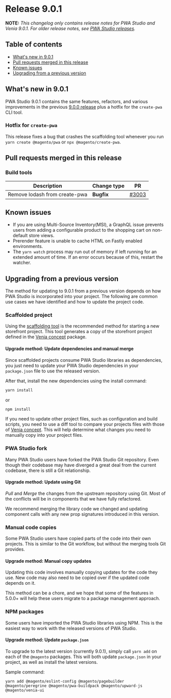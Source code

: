 # Release 9.0.1

**NOTE:**
_This changelog only contains release notes for PWA Studio and Venia 9.0.1._
_For older release notes, see [PWA Studio releases][]._

## Table of contents

-   [What's new in 9.0.1](#whats-new-in-901)
-   [Pull requests merged in this release](#pull-requests-merged-in-this-release)
-   [Known issues](#known-issues)
-   [Upgrading from a previous version](#upgrading-from-a-previous-version)

## What's new in 9.0.1

PWA Studio 9.0.1 contains the same features, refactors, and various improvements in the previous [9.0.0 release][] plus a hotfix for the `create-pwa` CLI tool.

[9.0.0 release]: https://github.com/magento/pwa-studio/releases/tag/v9.0.0

### Hotfix for `create-pwa`

This release fixes a bug that crashes the scaffolding tool whenever you run `yarn create @magento/pwa` or `npx @magento/create-pwa`.

## Pull requests merged in this release

### Build tools

| Description                   | Change type | PR        |
| ----------------------------- | ----------- | --------- |
| Remove lodash from create-pwa | **Bugfix**  | [#3003][] |

## Known issues

- If you are using Multi-Source Inventory(MSI), a GraphQL issue prevents users from adding a configurable product to the shopping cart on non-default store views.
- Prerender feature is unable to cache HTML on Fastly enabled environments.
- The `yarn watch` process may run out of memory if left running for an extended amount of time.
  If an error occurs because of this, restart the watcher.

## Upgrading from a previous version

The method for updating to 9.0.1 from a previous version depends on how PWA Studio is incorporated into your project.
The following are common use cases we have identified and how to update the project code.

### Scaffolded project

Using the [scaffolding tool][] is the recommended method for starting a new storefront project.
This tool generates a copy of the storefront project defined in the [Venia concept][] package.

#### Upgrade method: Update dependencies and manual merge

Since scaffolded projects consume PWA Studio libraries as dependencies, you just need to update your PWA Studio dependencies in your `package.json` file to use the released version.

After that, install the new dependencies using the install command:

```sh
yarn install
```

or

```sh
npm install
```

If you need to update other project files, such as configuration and build scripts,
you need to use a diff tool to compare your projects files with those of [Venia concept][].
This will help determine what changes you need to manually copy into your project files.

[scaffolding tool]: http://pwastudio.io/pwa-buildpack/scaffolding/
[venia concept]: https://github.com/magento/pwa-studio/tree/master/packages/venia-concept

### PWA Studio fork

Many PWA Studio users have forked the PWA Studio Git repository.
Even though their codebase may have diverged a great deal from the current codebase, there is still a Git relationship.

#### Upgrade method: Update using Git

_Pull_ and _Merge_ the changes from the upstream repository using Git.
Most of the conflicts will be in components that we have fully refactored.

We recommend merging the library code we changed and updating component calls with any new prop signatures introduced in this version.

### Manual code copies

Some PWA Studio users have copied parts of the code into their own projects.
This is similar to the Git workflow, but without the merging tools Git provides.

#### Upgrade method: Manual copy updates

Updating this code involves manually copying updates for the code they use.
New code may also need to be copied over if the updated code depends on it.

This method can be a chore, and we hope that some of the features in 5.0.0+ will help these users migrate to a package management approach.

### NPM packages

Some users have imported the PWA Studio libraries using NPM.
This is the easiest way to work with the released versions of PWA Studio.

#### Upgrade method: Update `package.json`

To upgrade to the latest version (currently 9.0.1), simply call `yarn add` on each of the `@magento` packages. This will both update `package.json` in your project, as well as install the latest versions.

Sample command:

```
yarn add @magento/eslint-config @magento/pagebuilder @magento/peregrine @magento/pwa-buildpack @magento/upward-js @magento/venia-ui
```

[pwa studio releases]: https://github.com/magento/pwa-studio/releases

[#3003]: https://github.com/magento/pwa-studio/pull/3003
